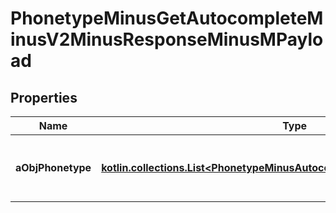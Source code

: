 
# PhonetypeMinusGetAutocompleteMinusV2MinusResponseMinusMPayload

## Properties
Name | Type | Description | Notes
------------ | ------------- | ------------- | -------------
**aObjPhonetype** | [**kotlin.collections.List&lt;PhonetypeMinusAutocompleteElementMinusResponse&gt;**](PhonetypeMinusAutocompleteElementMinusResponse.md) | An array of Phonetype autocomplete element response. |  [optional]



